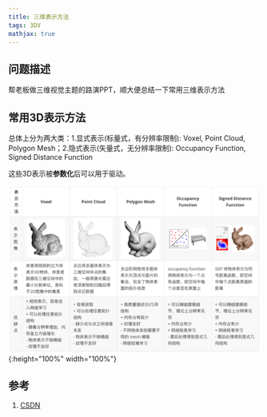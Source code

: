 ```yaml
---
title: 三维表示方法
tags: 3DV
mathjax: true
---
```


## 问题描述
帮老板做三维视觉主题的路演PPT，顺大便总结一下常用三维表示方法
<!--more-->

## 常用3D表示方法
总体上分为两大类：1.显式表示(标量式，有分辨率限制): Voxel, Point Cloud, Polygon Mesh；2.隐式表示(矢量式，无分辨率限制): Occupancy Function, Signed Distance Function

这些3D表示被**参数化**后可以用于驱动。

![3d_representation](/assets/images/3d_representation.png){:height="100%" width="100%"}

## 参考
1. [CSDN](https://blog.csdn.net/c9Yv2cf9I06K2A9E/article/details/114311496)